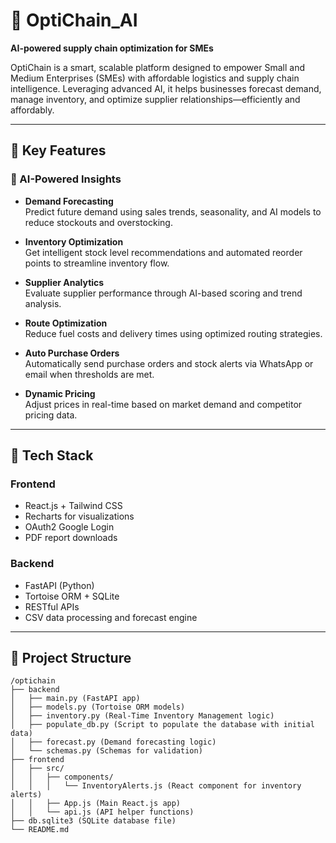 # 🚀 OptiChain_AI

**AI-powered supply chain optimization for SMEs**

OptiChain is a smart, scalable platform designed to empower Small and Medium Enterprises (SMEs) with affordable logistics and supply chain intelligence. Leveraging advanced AI, it helps businesses forecast demand, manage inventory, and optimize supplier relationships—efficiently and affordably.

---

## 🌟 Key Features

### 🤖 AI-Powered Insights
- **Demand Forecasting**  
  Predict future demand using sales trends, seasonality, and AI models to reduce stockouts and overstocking.

- **Inventory Optimization**  
  Get intelligent stock level recommendations and automated reorder points to streamline inventory flow.

- **Supplier Analytics**  
  Evaluate supplier performance through AI-based scoring and trend analysis.

- **Route Optimization**  
  Reduce fuel costs and delivery times using optimized routing strategies.

- **Auto Purchase Orders**  
  Automatically send purchase orders and stock alerts via WhatsApp or email when thresholds are met.

- **Dynamic Pricing**  
  Adjust prices in real-time based on market demand and competitor pricing data.

---

## 🧩 Tech Stack

### Frontend
- React.js + Tailwind CSS
- Recharts for visualizations
- OAuth2 Google Login
- PDF report downloads

### Backend
- FastAPI (Python)
- Tortoise ORM + SQLite
- RESTful APIs
- CSV data processing and forecast engine

---

## 📁 Project Structure

```
/optichain
├── backend
│   ├── main.py (FastAPI app)
│   ├── models.py (Tortoise ORM models)
│   ├── inventory.py (Real-Time Inventory Management logic)
│   ├── populate_db.py (Script to populate the database with initial data)
│   ├── forecast.py (Demand forecasting logic)
│   └── schemas.py (Schemas for validation)
├── frontend
│   ├── src/
│   │   ├── components/
│   │   │   └── InventoryAlerts.js (React component for inventory alerts)
│   │   ├── App.js (Main React.js app)
│   │   └── api.js (API helper functions)
├── db.sqlite3 (SQLite database file)
└── README.md
```

